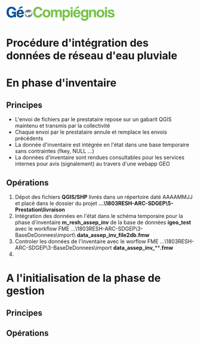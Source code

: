 ![picto](/doc/img/Logo_web-GeoCompiegnois.png)

# Procédure d'intégration des données de réseau d'eau pluviale

# En phase d'inventaire

## Principes

- L'envoi de fichiers par le prestataire repose sur un gabarit QGIS maintenu et transmis par la collectivité
- Chaque envoi par le prestataire annule et remplace les envois précédents
- La donnée d'inventaire est intégrée en l'état dans une base temporaire sans contraintes (fkey, NULL ...)
- La données d'inventaire sont rendues consultables pour les services internes pour avis (signalement) au travers d'une webapp GEO

## Opérations

1. Dépot des fichiers **QGIS/SHP** livrés dans un répertoire daté AAAAMMJJ et placé dans le dossier du projet **...\1803RESH-ARC-SDGEP\5-Prestation\livraison**
2. Intégration des données en l'état dans le schéma temporaire pour la phase d'inventaire **m_resh_assep_inv** de la base de données **igeo_test** avec le workflow FME ...\1803RESH-ARC-SDGEP\3-BaseDeDonnees\import\ **data_assep_inv_file2db.fmw**
3. Controler les données de l'inventaire avec le worflow FME ...\1803RESH-ARC-SDGEP\3-BaseDeDonnees\import **data_assep_inv_******.fmw**
4. 

# A l'initialisation de la phase de gestion

## Principes

## Opérations
